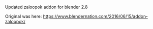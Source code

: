 Updated zaloopok addon for blender 2.8

Original was here: https://www.blendernation.com/2016/06/15/addon-zaloopok/
